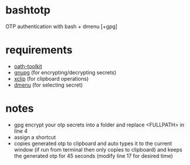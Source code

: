 # bashtotp
OTP authentication with bash + dmenu [+gpg]

# requirements
* [oath-toolkit](http://www.nongnu.org/oath-toolkit/)
* [gnupg](https://www.gnupg.org/) (for encrypting/decrypting secrets)
* [xclip](https://github.com/astrand/xclip) (for clipboard operations)
* [dmenu](http://tools.suckless.org/dmenu/) (for selecting secret)

# notes
* gpg encrypt your otp secrets into a folder and replace \<FULLPATH> in line 4
* assign a shortcut
* copies generated otp to clipboard and auto types it to the current window (if run from terminal then only copies to clipboard) and keeps the generated otp for 45 seconds (modify line 17 for desired time)
